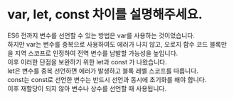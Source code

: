 # var, let, const 차이를 설명해주세요.
ES6 전까지 변수를 선언할 수 있는 방법은 var를 사용하는 것이었습니다.  
하지만 var는 변수를 중복으로 사용하여도 에러가 나지 않고, 오로지 함수 코드 블록만을 지역 스코프로 인정하여 전역 변수를 남발할 가능성을 높입니다.  
이후 이러한 단점을 보완하기 위한 let과 const 가 나왔습니다.  
let은 변수를 중복 선언하면 에러가 발생하고 블록 레벨 스코프를 따릅니다.  
const는 const로 선언한 변수는 반드시 선언과 동시에 초기화를 해야 합니다.  
이후 재할당이 되지 않아 변수나 상수를 선언할 때 사용됩니다.

